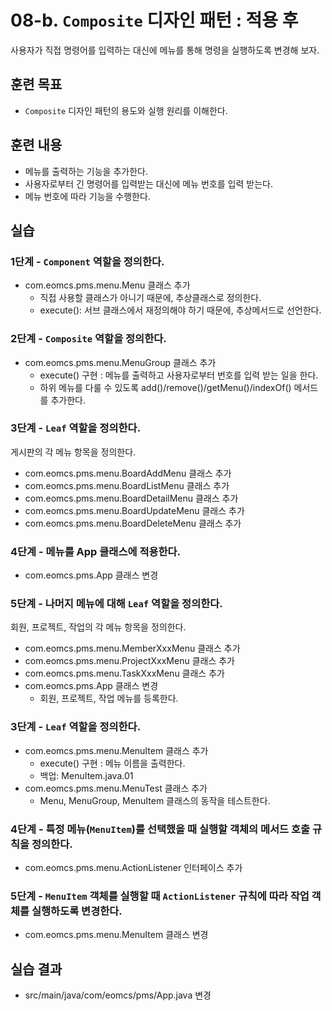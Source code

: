 # 08-b. `Composite` 디자인 패턴 : 적용 후

사용자가 직접 명령어를 입력하는 대신에 메뉴를 통해 명령을 실행하도록 변경해 보자.

## 훈련 목표

- `Composite` 디자인 패턴의 용도와 실행 원리를 이해한다.

## 훈련 내용

- 메뉴를 출력하는 기능을 추가한다.
- 사용자로부터 긴 명령어를 입력받는 대신에 메뉴 번호를 입력 받는다.  
- 메뉴 번호에 따라 기능을 수행한다.

## 실습

### 1단계 - `Component` 역할을 정의한다.

- com.eomcs.pms.menu.Menu 클래스 추가
  - 직접 사용할 클래스가 아니기 때문에,  추상클래스로 정의한다.
  - execute(): 서브 클래스에서 재정의해야 하기 때문에, 추상메서드로 선언한다.

### 2단계 - `Composite` 역할을 정의한다.

- com.eomcs.pms.menu.MenuGroup 클래스 추가
  - execute() 구현 : 메뉴를 출력하고 사용자로부터 번호를 입력 받는 일을 한다.
  - 하위 메뉴를 다룰 수 있도록 add()/remove()/getMenu()/indexOf() 메서드를 추가한다.

### 3단계 - `Leaf` 역할을 정의한다.

게시판의 각 메뉴 항목을 정의한다. 

- com.eomcs.pms.menu.BoardAddMenu 클래스 추가
- com.eomcs.pms.menu.BoardListMenu 클래스 추가
- com.eomcs.pms.menu.BoardDetailMenu 클래스 추가
- com.eomcs.pms.menu.BoardUpdateMenu 클래스 추가
- com.eomcs.pms.menu.BoardDeleteMenu 클래스 추가

### 4단계 - 메뉴를 App 클래스에 적용한다.

- com.eomcs.pms.App 클래스 변경

### 5단계 - 나머지 메뉴에 대해 `Leaf` 역할을 정의한다.

회원, 프로젝트, 작업의 각 메뉴 항목을 정의한다. 

- com.eomcs.pms.menu.MemberXxxMenu 클래스 추가
- com.eomcs.pms.menu.ProjectXxxMenu 클래스 추가
- com.eomcs.pms.menu.TaskXxxMenu 클래스 추가
- com.eomcs.pms.App 클래스 변경
  - 회원, 프로젝트, 작업 메뉴를 등록한다.





### 3단계 - `Leaf` 역할을 정의한다.

- com.eomcs.pms.menu.MenuItem 클래스 추가
  - execute() 구현 : 메뉴 이름을 출력한다.
  - 백업: MenuItem.java.01
- com.eomcs.pms.menu.MenuTest 클래스 추가
  - Menu, MenuGroup, MenuItem 클래스의 동작을 테스트한다.

### 4단계 - 특정 메뉴(`MenuItem`)를 선택했을 때 실행할 객체의 메서드 호출 규칙을 정의한다.

- com.eomcs.pms.menu.ActionListener 인터페이스 추가

### 5단계 - `MenuItem` 객체를 실행할 때 `ActionListener` 규칙에 따라 작업 객체를 실행하도록 변경한다.

- com.eomcs.pms.menu.MenuItem 클래스 변경

## 실습 결과

- src/main/java/com/eomcs/pms/App.java 변경
